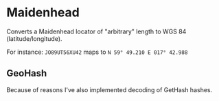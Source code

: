 # Maidenhead
Converts a Maidenhead locator of "arbitrary" length to WGS 84 (latitude/longitude).

For instance: `JO89UT56XU42` maps to `N 59° 49.210 E 017° 42.988`

## GeoHash

Because of reasons I've also implemented decoding of GetHash hashes.
